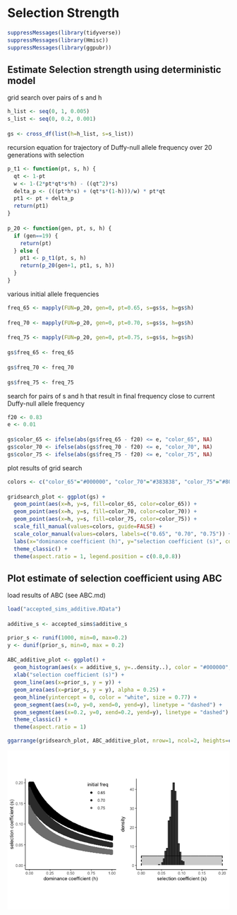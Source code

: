 Selection Strength
================

``` r
suppressMessages(library(tidyverse))
suppressMessages(library(Hmisc))
suppressMessages(library(ggpubr))
```

## Estimate Selection strength using deterministic model

grid search over pairs of s and h

``` r
h_list <- seq(0, 1, 0.005)
s_list <- seq(0, 0.2, 0.001)

gs <- cross_df(list(h=h_list, s=s_list))
```

recursion equation for trajectory of Duffy-null allele frequency over 20
generations with selection

``` r
p_t1 <- function(pt, s, h) {
  qt <- 1-pt
  w <- 1-(2*pt*qt*s*h) - ((qt^2)*s)
  delta_p <- (((pt*h*s) + (qt*s*(1-h)))/w) * pt*qt
  pt1 <- pt + delta_p
  return(pt1)
}

p_20 <- function(gen, pt, s, h) {
  if (gen==19) {
    return(pt)
  } else {
    pt1 <- p_t1(pt, s, h)
    return(p_20(gen+1, pt1, s, h))
  }
}
```

various initial allele frequencies

``` r
freq_65 <- mapply(FUN=p_20, gen=0, pt=0.65, s=gs$s, h=gs$h)

freq_70 <- mapply(FUN=p_20, gen=0, pt=0.70, s=gs$s, h=gs$h)

freq_75 <- mapply(FUN=p_20, gen=0, pt=0.75, s=gs$s, h=gs$h)

gs$freq_65 <- freq_65

gs$freq_70 <- freq_70

gs$freq_75 <- freq_75
```

search for pairs of s and h that result in final frequency close to
current Duffy-null allele frequency

``` r
f20 <- 0.83
e <- 0.01

gs$color_65 <- ifelse(abs(gs$freq_65 - f20) <= e, "color_65", NA)
gs$color_70 <- ifelse(abs(gs$freq_70 - f20) <= e, "color_70", NA)
gs$color_75 <- ifelse(abs(gs$freq_75 - f20) <= e, "color_75", NA)
```

plot results of grid
search

``` r
colors <- c("color_65"="#000000", "color_70"="#383838", "color_75"="#808080")

gridsearch_plot <- ggplot(gs) +
  geom_point(aes(x=h, y=s, fill=color_65, color=color_65)) +
  geom_point(aes(x=h, y=s, fill=color_70, color=color_70)) +
  geom_point(aes(x=h, y=s, fill=color_75, color=color_75)) +
  scale_fill_manual(values=colors, guide=FALSE) +
  scale_color_manual(values=colors, labels=c("0.65", "0.70", "0.75")) +
  labs(x="dominance coefficient (h)", y="selection coefficient (s)", color = "initial freq") +
  theme_classic() +
  theme(aspect.ratio = 1, legend.position = c(0.8,0.8))
```

## Plot estimate of selection coefficient using ABC

load results of ABC (see ABC.md)

``` r
load("accepted_sims_additive.RData")

additive_s <- accepted_sims$additive_s
```

``` r
prior_s <- runif(1000, min=0, max=0.2)
y <- dunif(prior_s, min=0, max = 0.2)

ABC_additive_plot <- ggplot() +
  geom_histogram(aes(x = additive_s, y=..density..), color = "#000000", fill = "#000000", alpha = 0.75, binwidth = 0.004) +
  xlab("selection coefficient (s)") +
  geom_line(aes(x=prior_s, y = y)) +
  geom_area(aes(x=prior_s, y = y), alpha = 0.25) +
  geom_hline(yintercept = 0, color = "white", size = 0.77) +
  geom_segment(aes(x=0, y=0, xend=0, yend=y), linetype = "dashed") +
  geom_segment(aes(x=0.2, y=0, xend=0.2, yend=y), linetype = "dashed") +
  theme_classic() +
  theme(aspect.ratio = 1)
```

``` r
ggarrange(gridsearch_plot, ABC_additive_plot, nrow=1, ncol=2, heights=c(1,1), widths=c(1,1), align = "hv")
```

![](SelectionStrength_files/figure-gfm/unnamed-chunk-11-1.png)<!-- -->
